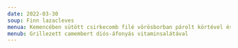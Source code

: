 ```yaml
---
date: 2022-03-30
soup: Finn lazacleves
menua: Kemencében sütött csirkecomb filé vörösborban párolt körtével és krumplipürével
menub: Grillezett camembert diós-áfonyás vitaminsalátával
---
```

